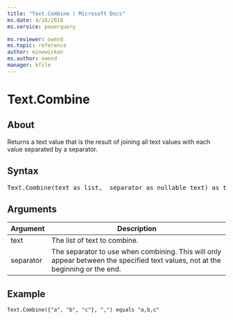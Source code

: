 ```yaml
---
title: "Text.Combine | Microsoft Docs"
ms.date: 4/16/2018
ms.service: powerquery

ms.reviewer: owend
ms.topic: reference
author: minewiskan
ms.author: owend
manager: kfile
---
```

# Text.Combine

  
## About  
Returns a text value that is the result of joining all text values with each value separated by a separator.  
  
## Syntax

<pre>
Text.Combine(text as list,  separator as nullable text) as text  
</pre>
  
## Arguments  
  
|Argument|Description|  
|------------|---------------|  
|text|The list of text to combine.|  
|separator|The separator to use when combining.  This will only appear between the specified text values, not at the beginning or the end.|  
  
## Example  
  
```powerquery-m
Text.Combine({"a", "b", "c"}, ",") equals "a,b,c"  
```  

